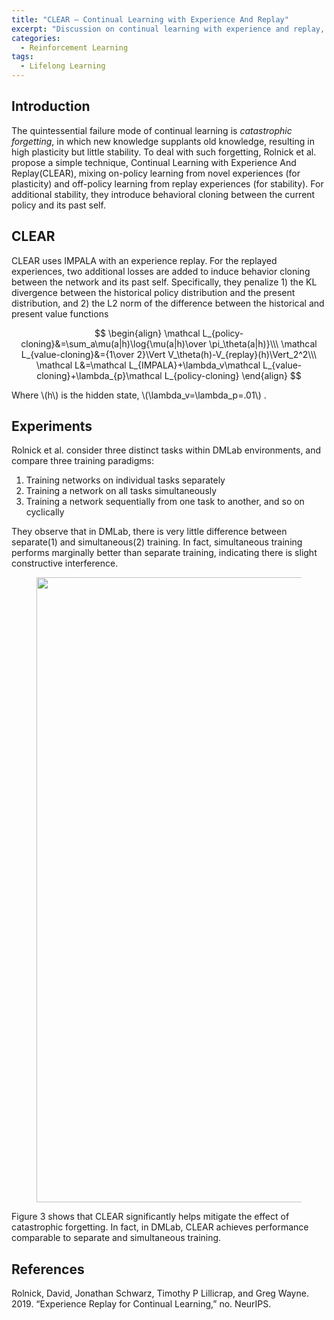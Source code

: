 ```yaml
---
title: "CLEAR — Continual Learning with Experience And Replay"
excerpt: "Discussion on continual learning with experience and replay, a simple method preventing catastrophic forgetting and improve stability of learning."
categories:
  - Reinforcement Learning
tags:
  - Lifelong Learning
---
```


## Introduction

The quintessential failure mode of continual learning is *catastrophic forgetting*, in which new knowledge supplants old knowledge, resulting in high plasticity but little stability. To deal with such forgetting, Rolnick et al. propose a simple technique, Continual Learning with Experience And Replay(CLEAR), mixing on-policy learning from novel experiences (for plasticity) and off-policy learning from replay experiences (for stability). For additional stability, they introduce behavioral cloning between the current policy and its past self. 

## CLEAR

CLEAR uses IMPALA with an experience replay. For the replayed experiences, two additional losses are added to induce behavior cloning between the network and its past self. Specifically, they penalize 1) the KL divergence between the historical policy distribution and the present distribution, and 2) the L2 norm of the difference between the historical and present value functions

$$
\begin{align}
\mathcal L_{policy-cloning}&=\sum_a\mu(a|h)\log{\mu(a|h)\over \pi_\theta(a|h)}\\\
\mathcal L_{value-cloning}&={1\over 2}\Vert V_\theta(h)-V_{replay}(h)\Vert_2^2\\\
\mathcal L&=\mathcal L_{IMPALA}+\lambda_v\mathcal L_{value-cloning}+\lambda_{p}\mathcal L_{policy-cloning}
\end{align}
$$

Where \\(h\\) is the hidden state, \\(\lambda_v=\lambda_p=.01\\) .

## Experiments

Rolnick et al. consider three distinct tasks within DMLab environments, and compare three training paradigms:

1. Training networks on individual tasks separately
2. Training a network on all tasks simultaneously
3. Training a network sequentially from one task to another, and so on cyclically

They observe that in DMLab, there is very little difference between separate(1) and simultaneous(2) training. In fact, simultaneous training performs marginally better than separate training, indicating there is slight constructive interference.

<figure>
  <img src="{{ '/images/lieflong/CLEAR-Figure-3.png' | absolute_url }}" alt="" width="1000">
  <figcaption></figcaption>
  <style>
    figure figcaption {
    text-align: center;
    }
  </style>
</figure>

Figure 3 shows that CLEAR significantly helps mitigate the effect of catastrophic forgetting. In fact, in DMLab, CLEAR achieves performance comparable to separate and simultaneous training.

## References

Rolnick, David, Jonathan Schwarz, Timothy P Lillicrap, and Greg Wayne. 2019. “Experience Replay for Continual Learning,” no. NeurIPS.